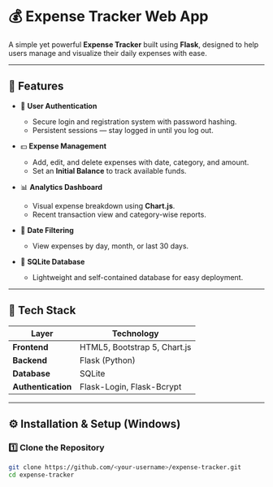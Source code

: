 # 💰 Expense Tracker Web App

A simple yet powerful **Expense Tracker** built using **Flask**, designed to help users manage and visualize their daily expenses with ease.

---

## 🚀 Features

- 🔐 **User Authentication**
  - Secure login and registration system with password hashing.
  - Persistent sessions — stay logged in until you log out.

- 💵 **Expense Management**
  - Add, edit, and delete expenses with date, category, and amount.
  - Set an **Initial Balance** to track available funds.

- 📊 **Analytics Dashboard**
  - Visual expense breakdown using **Chart.js**.
  - Recent transaction view and category-wise reports.

- 📅 **Date Filtering**
  - View expenses by day, month, or last 30 days.

- 💾 **SQLite Database**
  - Lightweight and self-contained database for easy deployment.

---

## 🧰 Tech Stack

| Layer | Technology |
|-------|-------------|
| **Frontend** | HTML5, Bootstrap 5, Chart.js |
| **Backend** | Flask (Python) |
| **Database** | SQLite |
| **Authentication** | Flask-Login, Flask-Bcrypt |

---

## ⚙️ Installation & Setup (Windows)

### 1️⃣ Clone the Repository
```bash
git clone https://github.com/<your-username>/expense-tracker.git
cd expense-tracker
